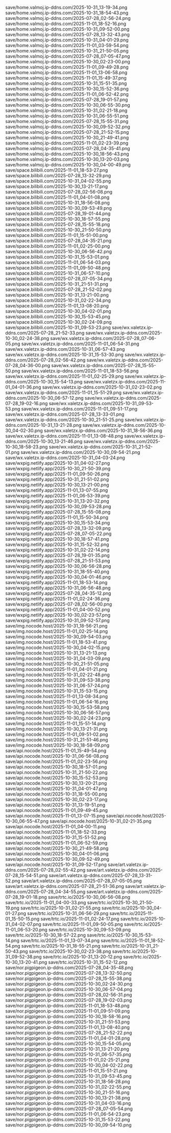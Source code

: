 save/home.valmoj.ip-ddns.com/2025-10-31_13-19-34.png
save/home.valmoj.ip-ddns.com/2025-10-31_18-54-43.png
save/home.valmoj.ip-ddns.com/2025-07-28_02-56-24.png
save/home.valmoj.ip-ddns.com/2025-11-01_18-52-16.png
save/home.valmoj.ip-ddns.com/2025-10-31_09-52-00.png
save/home.valmoj.ip-ddns.com/2025-07-28_13-32-43.png
save/home.valmoj.ip-ddns.com/2025-10-31_04-01-29.png
save/home.valmoj.ip-ddns.com/2025-11-01_03-59-54.png
save/home.valmoj.ip-ddns.com/2025-10-31_21-50-05.png
save/home.valmoj.ip-ddns.com/2025-07-28_07-05-47.png
save/home.valmoj.ip-ddns.com/2025-10-30_02-23-00.png
save/home.valmoj.ip-ddns.com/2025-11-01_09-49-28.png
save/home.valmoj.ip-ddns.com/2025-11-01_13-06-58.png
save/home.valmoj.ip-ddns.com/2025-11-01_15-49-37.png
save/home.valmoj.ip-ddns.com/2025-10-31_15-51-35.png
save/home.valmoj.ip-ddns.com/2025-10-30_15-52-36.png
save/home.valmoj.ip-ddns.com/2025-11-01_06-52-42.png
save/home.valmoj.ip-ddns.com/2025-07-28_19-01-57.png
save/home.valmoj.ip-ddns.com/2025-10-30_06-55-30.png
save/home.valmoj.ip-ddns.com/2025-10-31_02-21-18.png
save/home.valmoj.ip-ddns.com/2025-10-31_06-55-51.png
save/home.valmoj.ip-ddns.com/2025-07-28_15-55-31.png
save/home.valmoj.ip-ddns.com/2025-10-30_09-52-32.png
save/home.valmoj.ip-ddns.com/2025-07-28_21-52-15.png
save/home.valmoj.ip-ddns.com/2025-10-30_21-49-41.png
save/home.valmoj.ip-ddns.com/2025-11-01_02-23-39.png
save/home.valmoj.ip-ddns.com/2025-07-28_04-35-41.png
save/home.valmoj.ip-ddns.com/2025-10-30_18-56-43.png
save/home.valmoj.ip-ddns.com/2025-10-30_13-20-03.png
save/home.valmoj.ip-ddns.com/2025-10-30_04-00-49.png
save/space.bilibili.com/2025-11-01_18-53-27.png
save/space.bilibili.com/2025-07-28_13-32-29.png
save/space.bilibili.com/2025-10-31_04-02-55.png
save/space.bilibili.com/2025-10-30_13-21-17.png
save/space.bilibili.com/2025-07-28_02-56-08.png
save/space.bilibili.com/2025-11-01_04-01-08.png
save/space.bilibili.com/2025-10-31_18-56-08.png
save/space.bilibili.com/2025-10-30_09-53-49.png
save/space.bilibili.com/2025-07-28_19-01-44.png
save/space.bilibili.com/2025-10-30_18-57-55.png
save/space.bilibili.com/2025-07-28_15-55-18.png
save/space.bilibili.com/2025-10-30_21-50-50.png
save/space.bilibili.com/2025-11-01_15-51-00.png
save/space.bilibili.com/2025-07-28_04-35-21.png
save/space.bilibili.com/2025-11-01_02-25-00.png
save/space.bilibili.com/2025-10-30_06-56-42.png
save/space.bilibili.com/2025-10-31_15-53-01.png
save/space.bilibili.com/2025-11-01_06-54-03.png
save/space.bilibili.com/2025-11-01_09-50-48.png
save/space.bilibili.com/2025-10-31_06-57-10.png
save/space.bilibili.com/2025-07-28_07-05-34.png
save/space.bilibili.com/2025-10-31_21-51-31.png
save/space.bilibili.com/2025-07-28_21-52-02.png
save/space.bilibili.com/2025-10-31_13-21-00.png
save/space.bilibili.com/2025-10-31_02-22-34.png
save/space.bilibili.com/2025-11-01_13-08-20.png
save/space.bilibili.com/2025-10-30_04-02-01.png
save/space.bilibili.com/2025-10-30_15-53-45.png
save/space.bilibili.com/2025-10-30_02-24-09.png
save/space.bilibili.com/2025-10-31_09-53-23.png
save/wx.valetzx.ip-ddns.com/2025-07-28_21-52-33.png
save/wx.valetzx.ip-ddns.com/2025-10-30_02-24-38.png
save/wx.valetzx.ip-ddns.com/2025-07-28_07-06-05.png
save/wx.valetzx.ip-ddns.com/2025-11-01_06-54-31.png
save/wx.valetzx.ip-ddns.com/2025-10-31_06-57-43.png
save/wx.valetzx.ip-ddns.com/2025-10-31_15-53-30.png
save/wx.valetzx.ip-ddns.com/2025-07-28_02-56-42.png
save/wx.valetzx.ip-ddns.com/2025-07-28_04-36-00.png
save/wx.valetzx.ip-ddns.com/2025-07-28_15-55-50.png
save/wx.valetzx.ip-ddns.com/2025-11-01_18-53-56.png
save/wx.valetzx.ip-ddns.com/2025-11-01_02-25-29.png
save/wx.valetzx.ip-ddns.com/2025-10-30_15-54-13.png
save/wx.valetzx.ip-ddns.com/2025-11-01_04-01-36.png
save/wx.valetzx.ip-ddns.com/2025-10-31_02-23-02.png
save/wx.valetzx.ip-ddns.com/2025-11-01_15-51-29.png
save/wx.valetzx.ip-ddns.com/2025-10-30_06-57-12.png
save/wx.valetzx.ip-ddns.com/2025-07-28_19-02-16.png
save/wx.valetzx.ip-ddns.com/2025-10-31_09-53-53.png
save/wx.valetzx.ip-ddns.com/2025-11-01_09-51-17.png
save/wx.valetzx.ip-ddns.com/2025-07-28_13-33-01.png
save/wx.valetzx.ip-ddns.com/2025-10-30_21-51-25.png
save/wx.valetzx.ip-ddns.com/2025-10-31_13-21-28.png
save/wx.valetzx.ip-ddns.com/2025-10-30_04-02-30.png
save/wx.valetzx.ip-ddns.com/2025-10-31_18-56-36.png
save/wx.valetzx.ip-ddns.com/2025-11-01_13-08-48.png
save/wx.valetzx.ip-ddns.com/2025-10-30_13-21-46.png
save/wx.valetzx.ip-ddns.com/2025-10-30_18-58-23.png
save/wx.valetzx.ip-ddns.com/2025-10-31_21-52-01.png
save/wx.valetzx.ip-ddns.com/2025-10-30_09-54-21.png
save/wx.valetzx.ip-ddns.com/2025-10-31_04-03-24.png
save/wxpig.netlify.app/2025-10-31_04-02-27.png
save/wxpig.netlify.app/2025-10-30_21-50-39.png
save/wxpig.netlify.app/2025-11-01_09-50-26.png
save/wxpig.netlify.app/2025-10-31_21-51-02.png
save/wxpig.netlify.app/2025-10-30_13-21-00.png
save/wxpig.netlify.app/2025-11-01_13-07-55.png
save/wxpig.netlify.app/2025-11-01_06-53-39.png
save/wxpig.netlify.app/2025-10-31_13-20-32.png
save/wxpig.netlify.app/2025-10-30_09-53-28.png
save/wxpig.netlify.app/2025-07-28_15-55-08.png
save/wxpig.netlify.app/2025-11-01_15-50-34.png
save/wxpig.netlify.app/2025-10-30_15-53-34.png
save/wxpig.netlify.app/2025-07-28_13-32-09.png
save/wxpig.netlify.app/2025-07-28_07-05-22.png
save/wxpig.netlify.app/2025-10-30_18-57-41.png
save/wxpig.netlify.app/2025-10-31_15-52-32.png
save/wxpig.netlify.app/2025-10-31_02-22-14.png
save/wxpig.netlify.app/2025-07-28_19-01-35.png
save/wxpig.netlify.app/2025-07-28_21-51-53.png
save/wxpig.netlify.app/2025-10-30_06-56-28.png
save/wxpig.netlify.app/2025-10-31_18-55-40.png
save/wxpig.netlify.app/2025-10-30_04-01-46.png
save/wxpig.netlify.app/2025-11-01_18-53-14.png
save/wxpig.netlify.app/2025-10-31_06-56-48.png
save/wxpig.netlify.app/2025-07-28_04-35-12.png
save/wxpig.netlify.app/2025-11-01_02-24-36.png
save/wxpig.netlify.app/2025-07-28_02-56-00.png
save/wxpig.netlify.app/2025-11-01_04-00-52.png
save/wxpig.netlify.app/2025-10-30_02-23-57.png
save/wxpig.netlify.app/2025-10-31_09-52-57.png
save/img.nocode.host/2025-10-31_18-56-21.png
save/img.nocode.host/2025-11-01_02-25-14.png
save/img.nocode.host/2025-10-30_09-54-03.png
save/img.nocode.host/2025-11-01_18-53-41.png
save/img.nocode.host/2025-10-30_04-02-15.png
save/img.nocode.host/2025-10-31_13-21-13.png
save/img.nocode.host/2025-10-31_04-03-09.png
save/img.nocode.host/2025-10-30_21-51-05.png
save/img.nocode.host/2025-11-01_04-01-21.png
save/img.nocode.host/2025-10-31_02-22-48.png
save/img.nocode.host/2025-10-31_09-53-38.png
save/img.nocode.host/2025-10-31_06-57-24.png
save/img.nocode.host/2025-10-31_15-53-15.png
save/img.nocode.host/2025-11-01_13-08-34.png
save/img.nocode.host/2025-11-01_06-54-16.png
save/img.nocode.host/2025-10-30_15-53-58.png
save/img.nocode.host/2025-10-30_06-56-57.png
save/img.nocode.host/2025-10-30_02-24-23.png
save/img.nocode.host/2025-11-01_15-51-14.png
save/img.nocode.host/2025-10-30_13-21-31.png
save/img.nocode.host/2025-11-01_09-51-02.png
save/img.nocode.host/2025-10-31_21-51-46.png
save/img.nocode.host/2025-10-30_18-58-09.png
save/api.nocode.host/2025-11-01_15-49-54.png
save/api.nocode.host/2025-10-31_06-56-08.png
save/api.nocode.host/2025-11-01_02-23-56.png
save/api.nocode.host/2025-10-30_18-57-01.png
save/api.nocode.host/2025-10-31_21-50-22.png
save/api.nocode.host/2025-10-30_15-52-53.png
save/api.nocode.host/2025-10-30_13-20-21.png
save/api.nocode.host/2025-10-31_04-01-47.png
save/api.nocode.host/2025-10-31_18-55-00.png
save/api.nocode.host/2025-10-30_02-23-17.png
save/api.nocode.host/2025-10-31_13-19-51.png
save/api.nocode.host/2025-11-01_09-49-45.png
save/api.nocode.host/2025-11-01_13-07-15.png
save/api.nocode.host/2025-10-30_06-55-47.png
save/api.nocode.host/2025-10-31_02-21-35.png
save/api.nocode.host/2025-11-01_04-00-11.png
save/api.nocode.host/2025-11-01_18-52-33.png
save/api.nocode.host/2025-10-31_15-51-52.png
save/api.nocode.host/2025-11-01_06-52-59.png
save/api.nocode.host/2025-10-30_21-49-58.png
save/api.nocode.host/2025-10-30_04-01-06.png
save/api.nocode.host/2025-10-30_09-52-49.png
save/api.nocode.host/2025-10-31_09-52-17.png
save/art.valetzx.ip-ddns.com/2025-07-28_02-55-42.png
save/art.valetzx.ip-ddns.com/2025-07-28_15-54-51.png
save/art.valetzx.ip-ddns.com/2025-07-28_13-31-52.png
save/art.valetzx.ip-ddns.com/2025-07-28_07-05-05.png
save/art.valetzx.ip-ddns.com/2025-07-28_21-51-36.png
save/art.valetzx.ip-ddns.com/2025-07-28_04-34-55.png
save/art.valetzx.ip-ddns.com/2025-07-28_19-01-18.png
save/trtc.io/2025-10-30_06-56-08.png
save/trtc.io/2025-11-01_04-00-33.png
save/trtc.io/2025-10-30_21-50-19.png
save/trtc.io/2025-10-31_02-21-55.png
save/trtc.io/2025-10-30_04-01-27.png
save/trtc.io/2025-10-31_06-56-29.png
save/trtc.io/2025-11-01_15-50-15.png
save/trtc.io/2025-11-01_02-24-17.png
save/trtc.io/2025-10-31_04-02-07.png
save/trtc.io/2025-11-01_09-50-05.png
save/trtc.io/2025-11-01_06-53-20.png
save/trtc.io/2025-10-30_09-53-09.png
save/trtc.io/2025-10-30_18-57-22.png
save/trtc.io/2025-10-30_15-53-14.png
save/trtc.io/2025-11-01_13-07-34.png
save/trtc.io/2025-11-01_18-52-54.png
save/trtc.io/2025-10-31_18-55-21.png
save/trtc.io/2025-10-31_21-50-43.png
save/trtc.io/2025-10-30_02-23-38.png
save/trtc.io/2025-10-31_09-52-38.png
save/trtc.io/2025-10-31_13-20-12.png
save/trtc.io/2025-10-30_13-20-41.png
save/trtc.io/2025-10-31_15-52-12.png
save/nor.pigpigeon.ip-ddns.com/2025-07-28_04-35-48.png
save/nor.pigpigeon.ip-ddns.com/2025-07-28_13-32-50.png
save/nor.pigpigeon.ip-ddns.com/2025-07-28_15-55-38.png
save/nor.pigpigeon.ip-ddns.com/2025-10-30_02-24-30.png
save/nor.pigpigeon.ip-ddns.com/2025-10-30_06-57-04.png
save/nor.pigpigeon.ip-ddns.com/2025-07-28_02-56-31.png
save/nor.pigpigeon.ip-ddns.com/2025-07-28_19-02-03.png
save/nor.pigpigeon.ip-ddns.com/2025-11-01_18-53-48.png
save/nor.pigpigeon.ip-ddns.com/2025-11-01_09-51-09.png
save/nor.pigpigeon.ip-ddns.com/2025-10-30_18-58-16.png
save/nor.pigpigeon.ip-ddns.com/2025-10-31_21-51-53.png
save/nor.pigpigeon.ip-ddns.com/2025-11-01_13-08-40.png
save/nor.pigpigeon.ip-ddns.com/2025-07-28_21-52-22.png
save/nor.pigpigeon.ip-ddns.com/2025-11-01_04-01-28.png
save/nor.pigpigeon.ip-ddns.com/2025-10-30_15-54-05.png
save/nor.pigpigeon.ip-ddns.com/2025-10-31_13-21-20.png
save/nor.pigpigeon.ip-ddns.com/2025-10-31_06-57-35.png
save/nor.pigpigeon.ip-ddns.com/2025-11-01_02-25-21.png
save/nor.pigpigeon.ip-ddns.com/2025-10-30_04-02-22.png
save/nor.pigpigeon.ip-ddns.com/2025-11-01_15-51-21.png
save/nor.pigpigeon.ip-ddns.com/2025-10-31_09-53-45.png
save/nor.pigpigeon.ip-ddns.com/2025-10-31_18-56-28.png
save/nor.pigpigeon.ip-ddns.com/2025-10-31_02-22-55.png
save/nor.pigpigeon.ip-ddns.com/2025-10-30_21-51-16.png
save/nor.pigpigeon.ip-ddns.com/2025-10-30_13-21-38.png
save/nor.pigpigeon.ip-ddns.com/2025-10-31_04-03-16.png
save/nor.pigpigeon.ip-ddns.com/2025-07-28_07-05-54.png
save/nor.pigpigeon.ip-ddns.com/2025-11-01_06-54-23.png
save/nor.pigpigeon.ip-ddns.com/2025-10-31_15-53-22.png
save/nor.pigpigeon.ip-ddns.com/2025-10-30_09-54-10.png
